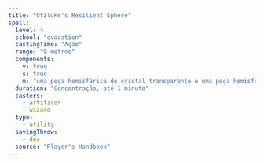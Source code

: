 ```yaml
---
title: "Otiluke's Resilient Sphere"
spell:
  level: 4
  school: "evocation"
  castingTime: "Ação"
  range: "9 metros"
  components:
    v: true
    s: true
    m: "uma peça hemisférica de cristal transparente e uma peça hemisférica que combine de goma arábica"
  duration: "Concentração, até 1 minuto"
  casters:
    - artificer
    - wizard
  type:
    - utility
  savingThrow:
    - dex
  source: "Player's Handbook"
---
```

